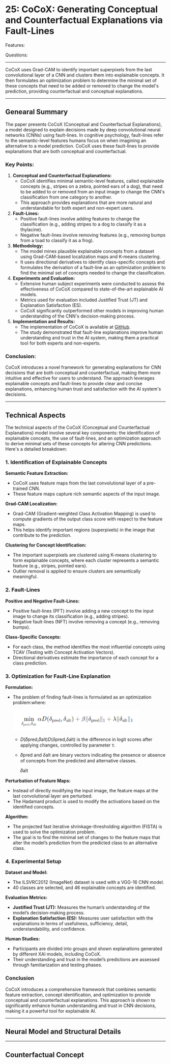 # 25: CoCoX: Generating Conceptual and Counterfactual Explanations via Fault-Lines

Features:

Questions:

---

CoCoX uses Grad-CAM to identify important superpixels from the last convolutional layer of a CNN and clusters them into explainable concepts. It then formulates an optimization problem to determine the minimal set of these concepts that need to be added or removed to change the model's prediction, providing counterfactual and conceptual explanations.

---

## Genearal Summary

The paper presents CoCoX (Conceptual and Counterfactual Explanations), a model designed to explain decisions made by deep convolutional neural networks (CNNs) using fault-lines. In cognitive psychology, fault-lines refer to the semantic-level features humans focus on when imagining an alternative to a model prediction. CoCoX uses these fault-lines to provide explanations that are both conceptual and counterfactual.

### **Key Points:**

1. **Conceptual and Counterfactual Explanations:**
    - CoCoX identifies minimal semantic-level features, called explainable concepts (e.g., stripes on a zebra, pointed ears of a dog), that need to be added to or removed from an input image to change the CNN's classification from one category to another.
    - This approach provides explanations that are more natural and understandable for both expert and non-expert users.
2. **Fault-Lines:**
    - Positive fault-lines involve adding features to change the classification (e.g., adding stripes to a dog to classify it as a thylacine).
    - Negative fault-lines involve removing features (e.g., removing bumps from a toad to classify it as a frog).
3. **Methodology:**
    - The model mines plausible explainable concepts from a dataset using Grad-CAM-based localization maps and K-means clustering.
    - It uses directional derivatives to identify class-specific concepts and formulates the derivation of a fault-line as an optimization problem to find the minimal set of concepts needed to change the classification.
4. **Experiments and Evaluation:**
    - Extensive human subject experiments were conducted to assess the effectiveness of CoCoX compared to state-of-the-art explainable AI models.
    - Metrics used for evaluation included Justified Trust (JT) and Explanation Satisfaction (ES).
    - CoCoX significantly outperformed other models in improving human understanding of the CNN's decision-making process.
5. **Implementation and Results:**
    - The implementation of CoCoX is available at [GitHub](https://github.com/arjunakula/CoCoX).
    - The study demonstrated that fault-line explanations improve human understanding and trust in the AI system, making them a practical tool for both experts and non-experts.

### **Conclusion:**

CoCoX introduces a novel framework for generating explanations for CNN decisions that are both conceptual and counterfactual, making them more intuitive and effective for users to understand. The approach leverages explainable concepts and fault-lines to provide clear and concise explanations, enhancing human trust and satisfaction with the AI system's decisions.

---

## Technical Aspects

The technical aspects of the CoCoX (Conceptual and Counterfactual Explanations) model involve several key components: the identification of explainable concepts, the use of fault-lines, and an optimization approach to derive minimal sets of these concepts for altering CNN predictions. Here's a detailed breakdown:

### **1. Identification of Explainable Concepts**

**Semantic Feature Extraction:**

- CoCoX uses feature maps from the last convolutional layer of a pre-trained CNN.
- These feature maps capture rich semantic aspects of the input image.

**Grad-CAM Localization:**

- Grad-CAM (Gradient-weighted Class Activation Mapping) is used to compute gradients of the output class score with respect to the feature maps.
- This helps identify important regions (superpixels) in the image that contribute to the prediction.

**Clustering for Concept Identification:**

- The important superpixels are clustered using K-means clustering to form explainable concepts, where each cluster represents a semantic feature (e.g., stripes, pointed ears).
- Outlier removal is applied to ensure clusters are semantically meaningful.

### **2. Fault-Lines**

**Positive and Negative Fault-Lines:**

- Positive fault-lines (PFT) involve adding a new concept to the input image to change its classification (e.g., adding stripes).
- Negative fault-lines (NFT) involve removing a concept (e.g., removing bumps).

**Class-Specific Concepts:**

- For each class, the method identifies the most influential concepts using TCAV (Testing with Concept Activation Vectors).
- Directional derivatives estimate the importance of each concept for a class prediction.

### **3. Optimization for Fault-Line Explanation**

**Formulation:**

- The problem of finding fault-lines is formulated as an optimization problem:where:
    
    ![Untitled](25%20CoCoX%20Generating%20Conceptual%20and%20Counterfactual%20%2064d5ed8d4f4447c3899cc01038573b4d/Untitled.png)
    
    - 𝐷(𝛿pred,𝛿alt)*D*(*δ*pred,*δ*alt) is the difference in logit scores after applying changes, controlled by parameter *τ*.
    - 𝛿pred and *δ*alt are binary vectors indicating the presence or absence of concepts from the predicted and alternative classes.
        
        𝛿alt
        

**Perturbation of Feature Maps:**

- Instead of directly modifying the input image, the feature maps at the last convolutional layer are perturbed.
- The Hadamard product is used to modify the activations based on the identified concepts.

**Algorithm:**

- The projected fast iterative shrinkage-thresholding algorithm (FISTA) is used to solve the optimization problem.
- The goal is to find the minimal set of changes to the feature maps that alter the model’s prediction from the predicted class to an alternative class.

### **4. Experimental Setup**

**Dataset and Model:**

- The ILSVRC2012 (ImageNet) dataset is used with a VGG-16 CNN model.
- 40 classes are selected, and 46 explainable concepts are identified.

**Evaluation Metrics:**

- **Justified Trust (JT):** Measures the human’s understanding of the model’s decision-making process.
- **Explanation Satisfaction (ES):** Measures user satisfaction with the explanations in terms of usefulness, sufficiency, detail, understandability, and confidence.

**Human Studies:**

- Participants are divided into groups and shown explanations generated by different XAI models, including CoCoX.
- Their understanding and trust in the model’s predictions are assessed through familiarization and testing phases.

### **Conclusion**

CoCoX introduces a comprehensive framework that combines semantic feature extraction, concept identification, and optimization to provide conceptual and counterfactual explanations. This approach is shown to significantly enhance human understanding and trust in CNN decisions, making it a powerful tool for explainable AI.

---

## Neural Model and Structural Details

---

## Counterfactual Concept